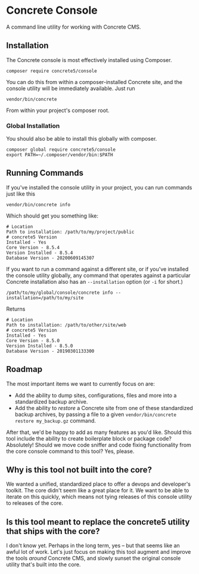 # Concrete Console

A command line utility for working with Concrete CMS.

## Installation

The Concrete console is most effectively installed using Composer.

    composer require concrete5/console
    
You can do this from within a composer-installed Concrete site, and the console utility will be immediately available. Just run

    vendor/bin/concrete
    
From within your project's composer root.

### Global Installation

You should also be able to install this globally with composer. 
   
    composer global require concrete5/console
    export PATH=~/.composer/vendor/bin:$PATH
    
## Running Commands

If you've installed the console utility in your project, you can run commands just like this

    vendor/bin/concrete info
    
Which should get you something like:

    # Location
    Path to installation: /path/to/my/project/public
    # concrete5 Version
    Installed - Yes
    Core Version - 8.5.4
    Version Installed - 8.5.4
    Database Version - 20200609145307
    
If you want to run a command against a different site, or if you've installed the console utility globally, any command that operates against a particular Concrete installation also has an `--installation` option (or `-i` for short.)

    /path/to/my/global/console/concrete info --installation=/path/to/my/site
    
Returns

    # Location
    Path to installation: /path/to/other/site/web
    # concrete5 Version
    Installed - Yes
    Core Version - 8.5.0
    Version Installed - 8.5.0
    Database Version - 20190301133300

## Roadmap

The most important items we want to currently focus on are:

* Add the ability to dump sites, configurations, files and more into a standardized backup archive.
* Add the ability to _restore_ a Concrete site from one of these standardized backup archives, by passing a file to a given `vendor/bin/concrete restore my_backup.gz` command.

After that, we'd be happy to add as many features as you'd like. Should this tool include the ability to create boilerplate block or package code? Absolutely! Should we move code sniffer and code fixing functionality from the core console command to this tool? Yes, please.

## Why is this tool not built into the core?

We wanted a unified, standardized place to offer a devops and developer's toolkit. The core didn't seem like a great place for it. We want to be able to iterate on this quickly, which means not tying releases of this console utility to releases of the core.

## Is this tool meant to replace the concrete5 utility that ships with the core?

I don't know yet. Perhaps in the long term, yes – but that seems like an awful lot of work. Let's just focus on making this tool augment and improve the tools _around_ Concrete CMS, and slowly sunset the original console utility that's built into the core.
